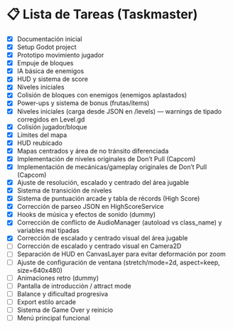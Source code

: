 # 📋 Lista de Tareas (Taskmaster)

- [x] Documentación inicial
- [x] Setup Godot project
- [x] Prototipo movimiento jugador
- [x] Empuje de bloques
- [x] IA básica de enemigos
- [x] HUD y sistema de score
- [x] Niveles iniciales
- [x] Colisión de bloques con enemigos (enemigos aplastados)
- [x] Power-ups y sistema de bonus (frutas/ítems)
- [x] Niveles iniciales (carga desde JSON en /levels) — warnings de tipado corregidos en Level.gd
- [x] Colisión jugador/bloque
- [x] Límites del mapa
- [x] HUD reubicado
- [x] Mapas centrados y área de no tránsito diferenciada
- [x] Implementación de niveles originales de Don’t Pull (Capcom)
- [x] Implementación de mecánicas/gameplay originales de Don’t Pull (Capcom)
- [x] Ajuste de resolución, escalado y centrado del área jugable
- [x] Sistema de transición de niveles
- [x] Sistema de puntuación arcade y tabla de récords (High Score)
- [x] Corrección de parseo JSON en HighScoreService
- [x] Hooks de música y efectos de sonido (dummy)
- [x] Corrección de conflicto de AudioManager (autoload vs class_name) y variables mal tipadas
- [x] Corrección de escalado y centrado visual del área jugable
- [ ] Corrección de escalado y centrado visual en Camera2D
- [ ] Separación de HUD en CanvasLayer para evitar deformación por zoom
- [ ] Ajuste de configuración de ventana (stretch/mode=2d, aspect=keep, size=640x480)
- [ ] Animaciones retro (dummy)
- [ ] Pantalla de introducción / attract mode
- [ ] Balance y dificultad progresiva
- [ ] Export estilo arcade
- [ ] Sistema de Game Over y reinicio
- [ ] Menú principal funcional
